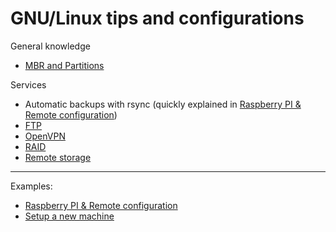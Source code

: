 # GNU/Linux tips and configurations

General knowledge
- [MBR and Partitions](https://github.com/dubzzz/gnu-linux-tips/blob/master/mbr/README.md)

Services
- Automatic backups with rsync (quickly explained in [Raspberry PI & Remote configuration](https://github.com/dubzzz/gnu-linux-tips/blob/master/pi-example/README.md))
- [FTP](https://github.com/dubzzz/gnu-linux-tips/blob/master/ftp/README.md)
- [OpenVPN](https://github.com/dubzzz/gnu-linux-tips/blob/master/openvpn/README.md)
- [RAID](https://github.com/dubzzz/gnu-linux-tips/blob/master/raid/README.md)
- [Remote storage](https://github.com/dubzzz/gnu-linux-tips/blob/master/remote-storage/README.md)

---

Examples:
- [Raspberry PI & Remote configuration](https://github.com/dubzzz/gnu-linux-tips/blob/master/pi-example/README.md)
- [Setup a new machine](https://github.com/dubzzz/gnu-linux-tips/blob/master/setup-new-machine/README.md)

